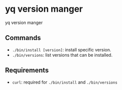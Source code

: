 # yq version manger

yq version manger

## Commands

- `./bin/install [version]`: install specific version.
- `./bin/versions`: list versions that can be installed.

## Requirements

- `curl`: required for `./bin/install` and  `./bin/versions`
